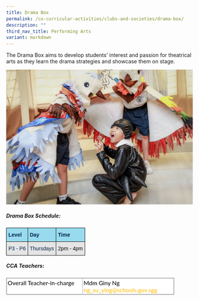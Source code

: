 ```yaml
---
title: Drama Box
permalink: /co-curricular-activities/clubs-and-societies/drama-box/
description: ""
third_nav_title: Performing Arts
variant: markdown
---
```

The Drama Box aims to develop students’ interest and passion for theatrical arts as they learn the drama strategies and showcase them on stage.

![Drama Club](/images/drama%20club%201.jpg)

##### Drama Box Schedule:


<style type="text/css">
.tg  {border-collapse:collapse;border-spacing:0;}
.tg td{border-color:black;border-style:solid;border-width:1px;font-family:Arial, sans-serif;font-size:14px;
  overflow:hidden;padding:10px 5px;word-break:normal;}
.tg th{border-color:black;border-style:solid;border-width:1px;font-family:Arial, sans-serif;font-size:14px;
  font-weight:normal;overflow:hidden;padding:10px 5px;word-break:normal;}
.tg .tg-68er{background-color:#98DBEE;color:#00214D;font-weight:bold;text-align:left;vertical-align:top}
.tg .tg-qh3l{background-color:#E5E5E5;color:#00214D;text-align:left;vertical-align:top}
</style>
<table class="tg">
<thead>
  <tr>
    <th class="tg-68er"><span style="font-weight:700;color:#00214D">Level</span></th>
    <th class="tg-68er"><span style="font-weight:700;color:#00214D">Day</span></th>
    <th class="tg-68er"><span style="font-weight:700;color:#00214D">Time</span></th>
  </tr>
</thead>
<tbody>
  <tr>
    <td class="tg-qh3l"><span style="font-weight:400">P3 - P6</span></td>
    <td class="tg-qh3l"><span style="font-weight:400">Thursdays</span></td>
    <td class="tg-qh3l"><span style="font-weight:400;color:#000">2pm - 4pm</span></td>
  </tr>
</tbody>
</table>

##### CCA Teachers:&nbsp;

  
<table class="iveo_table ives_tab_simple3" cellspacing="0" cellpadding="0" border="1" style="margin: 0px; outline: 0px; padding: 0px; border-collapse: collapse; border: 1px solid rgb(170, 170, 170); color: rgb(0, 0, 0); font-family: Lato, sans-serif; font-size: 16px; font-style: normal; font-variant-ligatures: normal; font-variant-caps: normal; font-weight: 400; letter-spacing: normal; orphans: 2; text-align: left; text-transform: none; white-space: normal; widows: 2; word-spacing: 0px; -webkit-text-stroke-width: 0px; background-color: rgb(255, 255, 255); text-decoration-thickness: initial; text-decoration-style: initial; text-decoration-color: initial; width: 454px; height: 46px;"><tbody style="margin: 0px; outline: 0px; padding: 0px;"><tr style="margin: 0px; outline: 0px; padding: 0px;"><td valign="top" style="margin: 0px; outline: 0px; padding: 2px; text-align: left; border: 1px solid rgb(170, 170, 170); width: 207px;">Overall Teacher-in-charge</td><td valign="top" style="margin: 0px; outline: 0px; padding: 2px; text-align: left; border: 1px solid rgb(170, 170, 170); width: 185px;">Mdm Giny Ng<br style="margin: 0px; outline: 0px; padding: 0px; text-align: center;"><a href="mailto:ng_su_ying@schools.gov.sg" target="" style="margin: 0px; outline: 0px; padding: 0px; color: rgb(253, 185, 0); text-decoration: none; text-align: center;">ng_su_ying@schools.gov.sg</a><a href="mailto:ho_wai_leng_irene@schools.gov.sg" target="" style="margin: 0px; outline: 0px; padding: 0px; color: rgb(253, 185, 0); text-decoration: none;">g</a><br style="margin: 0px; outline: 0px; padding: 0px;"></td></tr><tr style="margin: 0px; outline: 0px; padding: 0px; height: 22pt;"><td valign="top" style="margin: 0px; outline: 0px; padding: 2px; text-align: left; border: 1px solid rgb(170, 170, 170); width: 257.219px;">Teacher-in-charge</td><td valign="top" style="margin: 0px; outline: 0px; padding: 2px; text-align: left; border: 1px solid rgb(170, 170, 170); width: 258.219px;">Mdm Faith Huang</td></tr></tbody></table>